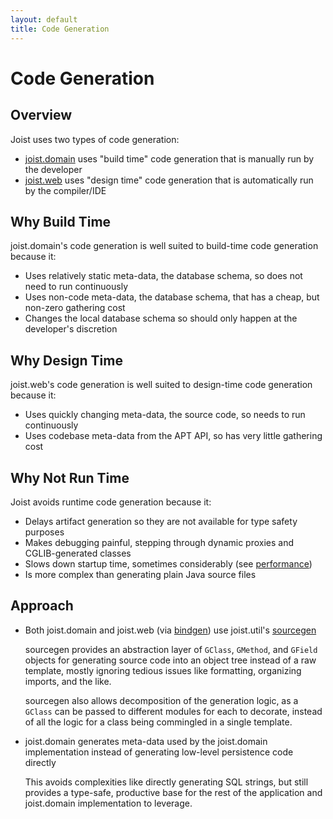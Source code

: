 ```yaml
---
layout: default
title: Code Generation
---
```


Code Generation
===============

Overview
--------

Joist uses two types of code generation:

* [joist.domain](orm.html) uses "build time" code generation that is manually run by the developer
* [joist.web](web.html) uses "design time" code generation that is automatically run by the compiler/IDE

Why Build Time
--------------

joist.domain's code generation is well suited to build-time code generation because it:

* Uses relatively static meta-data, the database schema, so does not need to run continuously
* Uses non-code meta-data, the database schema, that has a cheap, but non-zero gathering cost
* Changes the local database schema so should only happen at the developer's discretion

Why Design Time
---------------

joist.web's code generation is well suited to design-time code generation because it:

* Uses quickly changing meta-data, the source code, so needs to run continuously
* Uses codebase meta-data from the APT API, so has very little gathering cost

Why Not Run Time
----------------

Joist avoids runtime code generation because it:

* Delays artifact generation so they are not available for type safety purposes
* Makes debugging painful, stepping through dynamic proxies and CGLIB-generated classes
* Slows down startup time, sometimes considerably (see [performance](ormPerformance.html))
* Is more complex than generating plain Java source files

Approach
--------

* Both joist.domain and joist.web (via [bindgen](bindgen.html)) use joist.util's [sourcegen](http://github.com/stephenh/joist/blob/master/util/src/main/joist/sourcegen/GClass.java)

  sourcegen provides an abstraction layer of `GClass`, `GMethod`, and `GField` objects for generating source code into an object tree instead of a raw template, mostly ignoring tedious issues like formatting, organizing imports, and the like.
  
  sourcegen also allows decomposition of the generation logic, as a `GClass` can be passed to different modules for each to decorate, instead of all the logic for a class being commingled in a single template.

* joist.domain generates meta-data used by the joist.domain implementation instead of generating low-level persistence code directly

  This avoids complexities like directly generating SQL strings, but still provides a type-safe, productive base for the rest of the application and joist.domain implementation to leverage.

